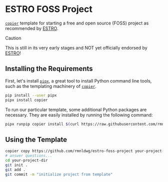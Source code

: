 # ESTRO FOSS Project

[`copier`] template for starting a free and open source (FOSS) project as recommended by [ESTRO].

> [!CAUTION]
> This is still in its very early stages and NOT yet officially endorsed by [ESTRO]!

[`copier`]: https://copier.readthedocs.io
[ESTRO]: https://estro.org

## Installing the Requirements

First, let's install [`pipx`](https://pipx.pypa.io/stable/), a great tool to install Python command line tools, such as the templating machinery of [`copier`].

```bash
pip install --user pipx
pipx install copier
```

To run our particular template, some additional Python packages are necessary. They are easily installed by running the following command:

```bash
pipx runpip copier install $(curl https://raw.githubusercontent.com/rmnldwg/estro-foss-project/refs/heads/main/requirements.in)
```

## Using the Template

```bash
copier copy https://github.com/rmnldwg/estro-foss-project your-project-dir
# answer questions...
cd your-project-dir
git init .
git add .
git commit -m "initialize project from template"
```
